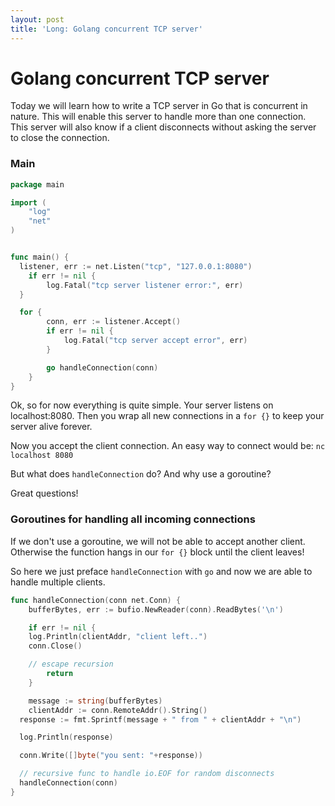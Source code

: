 ```yaml
---
layout: post
title: 'Long: Golang concurrent TCP server'
---
```


# Golang concurrent TCP server

Today we will learn how to write a TCP server in Go that is concurrent in nature. This will enable this server to handle more than one connection. This server will also know if a client disconnects without asking the server to close the connection.

### Main

```go
package main

import (
	"log"
	"net"
)


func main() {
  listener, err := net.Listen("tcp", "127.0.0.1:8080")
	if err != nil {
		log.Fatal("tcp server listener error:", err)
  }

  for {
		conn, err := listener.Accept()
		if err != nil {
			log.Fatal("tcp server accept error", err)
		}

		go handleConnection(conn)
	}
}
```

Ok, so for now everything is quite simple. Your server listens on localhost:8080. Then you wrap all new connections in a `for {}` to keep your server alive forever.

Now you accept the client connection. An easy way to connect would be: `nc localhost 8080`

But what does `handleConnection` do? And why use a goroutine?

Great questions!

### Goroutines for handling all incoming connections

If we don't use a goroutine, we will not be able to accept another client. Otherwise the function hangs in our `for {}` block until the client leaves!

So here we just preface `handleConnection` with `go` and now we are able to handle multiple clients.

```go
func handleConnection(conn net.Conn) {
	bufferBytes, err := bufio.NewReader(conn).ReadBytes('\n')

	if err != nil {
    log.Println(clientAddr, "client left..")
    conn.Close()

    // escape recursion
		return
	}

	message := string(bufferBytes)
	clientAddr := conn.RemoteAddr().String()
  response := fmt.Sprintf(message + " from " + clientAddr + "\n")

  log.Println(response)

  conn.Write([]byte("you sent: "+response))

  // recursive func to handle io.EOF for random disconnects
  handleConnection(conn)
}
```

